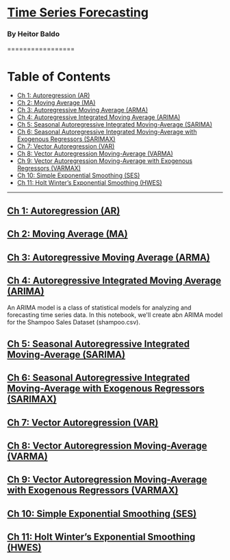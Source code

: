 # [Time Series Forecasting]()



### By Heitor Baldo

=================


Table of Contents
=================

  * [Ch 1: Autoregression (AR)](#ch-1-)
  * [Ch 2: Moving Average (MA)](#ch-1-)
  * [Ch 3: Autoregressive Moving Average (ARMA)](#ch-3-arma)
  * [Ch 4: Autoregressive Integrated Moving Average (ARIMA)](#ch-4-arima)
  * [Ch 5: Seasonal Autoregressive Integrated Moving-Average (SARIMA)](#ch-1-)
  * [Ch 6: Seasonal Autoregressive Integrated Moving-Average with Exogenous Regressors (SARIMAX)](#ch-1-)
  * [Ch 7: Vector Autoregression (VAR)](#ch-7-var)
  * [Ch 8: Vector Autoregression Moving-Average (VARMA)](#ch-1-)
  * [Ch 9: Vector Autoregression Moving-Average with Exogenous Regressors (VARMAX)](#ch-1-)
  * [Ch 10: Simple Exponential Smoothing (SES)](#ch-1-)
  * [Ch 11: Holt Winter’s Exponential Smoothing (HWES)](#ch-11-holt)
  
 ---
 
## [Ch 1: Autoregression (AR)](#ch-1-)

## [Ch 2: Moving Average (MA)](#ch-1-)

## [Ch 3: Autoregressive Moving Average (ARMA)](#ch-3-arma)

## [Ch 4: Autoregressive Integrated Moving Average (ARIMA)](#ch-4-arima)

An ARIMA model is a class of statistical models for analyzing and forecasting time series data. In this notebook, we'll create abn ARIMA model for the Shampoo Sales Dataset (shampoo.csv).

## [Ch 5: Seasonal Autoregressive Integrated Moving-Average (SARIMA)](#ch-1-)

## [Ch 6: Seasonal Autoregressive Integrated Moving-Average with Exogenous Regressors (SARIMAX)](#ch-1-)

## [Ch 7: Vector Autoregression (VAR)](#ch-7-var)

## [Ch 8: Vector Autoregression Moving-Average (VARMA)](#ch-1-)
##  [Ch 9: Vector Autoregression Moving-Average with Exogenous Regressors (VARMAX)](#ch-1-)
##  [Ch 10: Simple Exponential Smoothing (SES)](#ch-1-)
##  [Ch 11: Holt Winter’s Exponential Smoothing (HWES)](#ch-11-holt)
